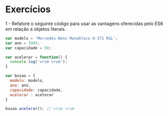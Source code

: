 # Exercícios

1 - Refatore o seguinte código para usar as vantagens oferecidas pelo ES6 em relação a objetos literais.

``` javascript
var modelo = 'Mercedes-Benz Monobloco O-371 RSL';
var ano = 1993;
var capacidade = 50;

var acelerar = function() {
  console.log('vrum vrum');
}

var busao = {
  modelo: modelo,
  ano: ano,
  capacidade: capacidade,
  acelerar : acelerar
}

busao.acelerar(); // vrum vrum
```
